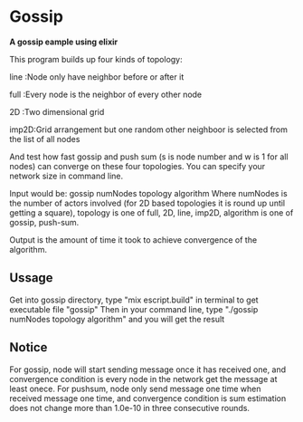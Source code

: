 # Gossip

**A gossip eample using elixir** 

This program builds up four kinds of topology: 

line :Node only have neighbor before or after it

full :Every node is the neighbor of every other node

2D   :Two dimensional grid

imp2D:Grid arrangement but one random other neighboor is selected from the list of all nodes 

And test how fast gossip and push sum (s is node number and w is 1 for all nodes) can converge on these four topologies. You can specify your network size in command line.

Input would be:
gossip numNodes topology algorithm
Where numNodes is the number of actors involved (for 2D based topologies it is round up until getting a square), topology is one of full, 2D, line, imp2D, algorithm is one of gossip, push-sum.

Output is the amount of time it took to achieve convergence of the algorithm.

## Ussage
Get into gossip directory, type "mix escript.build" in terminal to get executable file "gossip"
Then in your command line, type "./gossip numNodes topology algorithm" and you will get the result

## Notice 
For gossip, node will start sending message once it has received one, and convergence condition is every node in the network get the message at least onece.
For pushsum, node only send message one time when received message one time, and convergence condition is sum estimation does not change more than 1.0e-10 in three consecutive rounds.
